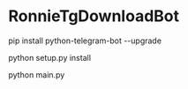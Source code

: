 # RonnieTgDownloadBot
pip install python-telegram-bot --upgrade

python setup.py install

python main.py
